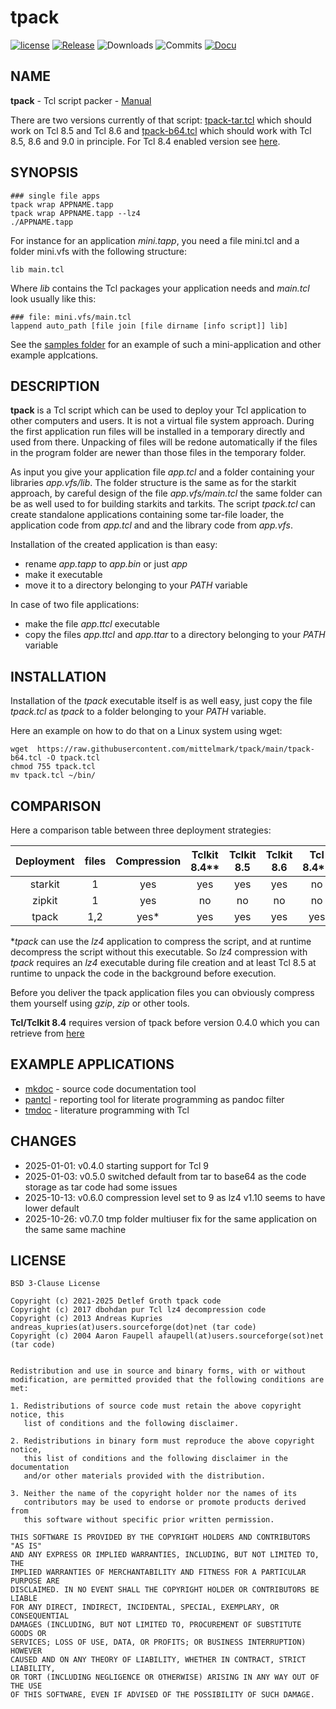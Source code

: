 # tpack

[![license](https://img.shields.io/badge/license-BSD-lightgray.svg)](https://opensource.org/license/bsd)
[![Release](https://img.shields.io/github/v/release/mittelmark/tpack.svg?label=current+release)](https://github.com/mittelmark/tpack/releases)
![Downloads](https://img.shields.io/github/downloads/mittelmark/tpack/total)
![Commits](https://img.shields.io/github/commits-since/mittelmark/tpack/latest)
[![Docu](https://img.shields.io/badge/Docu-blue)](https://htmlpreview.github.io/?https://raw.githubusercontent.com/mittelmark/tpack/master/doc/tpack.html)

## NAME

__tpack__ - Tcl script packer - [Manual](https://htmlpreview.github.io/?https://raw.githubusercontent.com/mittelmark/tpack/master/doc/tpack.html)


There are two versions currently of that script: [tpack-tar.tcl](tpack-tar.tcl) which should work on Tcl 8.5 and Tcl 8.6 and [tpack-b64.tcl](tpack-b54.tcl) which should work with
Tcl 8.5, 8.6 and 9.0 in principle. For Tcl 8.4 enabled version see [here](https://github.com/mittelmark/tpack/blob/bdc26dc128c9e67f91d6efed66fe7576adc530a3/tpack.tcl).

## SYNOPSIS

```
### single file apps
tpack wrap APPNAME.tapp         
tpack wrap APPNAME.tapp --lz4
./APPNAME.tapp
```

For instance for an  application  _mini.tapp_,  you need a file mini.tcl and a
folder mini.vfs with the following structure:

```
lib main.tcl
```

Where _lib_ contains the Tcl packages your application needs and _main.tcl_ look
usually like this:

```
### file: mini.vfs/main.tcl
lappend auto_path [file join [file dirname [info script]] lib]
```

See the [samples folder](https://github.com/mittelmark/tpack/tree/main/samples)
for an example of such a mini-application and other example applcations.

## DESCRIPTION

__tpack__ is a Tcl script which can be used to deploy your Tcl  application to
other computers and users. It is not a virtual file system approach. 
During  the first  application  run files  will be  installed  in a  temporary
directly and used from there. Unpacking of files will be redone 
automatically if the files in the program folder are newer than those 
files in the temporary folder. 

As input you give your application file _app.tcl_ and a folder containing your
libraries _app.vfs/lib_. 
The  folder  structure  is the same as for the  starkit  approach,  by careful
design of the file 
_app.vfs/main.tcl_  the  same  folder  can be as  well  used  to for  building
starkits and tarkits.
The script  _tpack.tcl_ can create  standalone  applications  containing  some
tar-file loader, 
the application code from _app.tcl_ and and the library code from _app.vfs_. 

Installation of the created application is than easy: 

- rename _app.tapp_ to _app.bin_ or just _app_
- make it executable
- move it to a directory belonging to your _PATH_ variable

In case of two file applications:

- make the file _app.ttcl_ executable
- copy the files  _app.ttcl_  and _app.ttar_ to a directory  belonging to your
  _PATH_ variable

## INSTALLATION

Installation of the _tpack_ executable itself is as well easy, just copy the file _tpack.tcl_
as _tpack_ to a folder belonging to your _PATH_ variable. 

Here an example on how to do that on a Linux system using wget:

```
wget  https://raw.githubusercontent.com/mittelmark/tpack/main/tpack-b64.tcl -O tpack.tcl
chmod 755 tpack.tcl
mv tpack.tcl ~/bin/
```

## COMPARISON

Here a comparison table between three deployment strategies:

|  Deployment | files |  Compression  | Tclkit 8.4** | Tclkit 8.5 | Tclkit 8.6 | Tcl 8.4** | Tcl 8.5 | Tcl 8.6 | Tcl 9.0 |
|:-----------:|:-----:|:-------------:|:------------:|:----------:|:----------:|:---------:|:-------:|:-------:|:-------:|
| starkit     | 1     | yes          | yes           | yes        | yes        | no        | no      | no      | no      |
| zipkit      | 1     | yes           | no           | no         | no         | no        | no      | no      | yes     |
| tpack       | 1,2   | yes*          | yes          | yes        | yes        | yes       | yes     | yes     | yes     |


*_tpack_ can use the _lz4_  application  to  compress  the  script,  and at runtime
decompress the script without this  executable. So _lz4_ compression  with _tpack_
requires  an _lz4_  executable  during  file  creation  and at least  Tcl 8.5 at
runtime to unpack the code in the background before execution.

Before you deliver the tpack application files you can obviously compress them
yourself using _gzip_, _zip_ or other tools.

**Tcl/Tclkit 8.4** requires version of tpack before version 0.4.0 which you can retrieve from [here](https://github.com/mittelmark/tpack/blob/bdc26dc128c9e67f91d6efed66fe7576adc530a3/tpack.tcl)


## EXAMPLE APPLICATIONS

- [mkdoc](https://github.com/mittelmark/mkdoc)  - source  code  documentation tool
- [pantcl](https://github.com/mittelmark/pantcl) - reporting tool for literate
  programming as pandoc filter
- [tmdoc](https://github.com/mittelmark/tmdoc) - literature programming with Tcl

## CHANGES

- 2025-01-01: v0.4.0 starting support for Tcl 9
- 2025-01-03: v0.5.0 switched default from tar to base64 as the code storage as tar code had some issues
- 2025-10-13: v0.6.0 compression level set to 9 as lz4 v1.10 seems to have lower default
- 2025-10-26: v0.7.0 tmp folder multiuser fix for the same application on the same same machine 

## LICENSE

```
BSD 3-Clause License

Copyright (c) 2021-2025 Detlef Groth tpack code
Copyright (c) 2017 dbohdan pur Tcl lz4 decompression code
Copyright (c) 2013 Andreas Kupries andreas_kupries(at)users.sourceforge(dot)net (tar code)
Copyright (c) 2004 Aaron Faupell afaupell(at)users.sourceforge(sot)net (tar code)


Redistribution and use in source and binary forms, with or without
modification, are permitted provided that the following conditions are met:

1. Redistributions of source code must retain the above copyright notice, this
   list of conditions and the following disclaimer.

2. Redistributions in binary form must reproduce the above copyright notice,
   this list of conditions and the following disclaimer in the documentation
   and/or other materials provided with the distribution.

3. Neither the name of the copyright holder nor the names of its
   contributors may be used to endorse or promote products derived from
   this software without specific prior written permission.

THIS SOFTWARE IS PROVIDED BY THE COPYRIGHT HOLDERS AND CONTRIBUTORS "AS IS"
AND ANY EXPRESS OR IMPLIED WARRANTIES, INCLUDING, BUT NOT LIMITED TO, THE
IMPLIED WARRANTIES OF MERCHANTABILITY AND FITNESS FOR A PARTICULAR PURPOSE ARE
DISCLAIMED. IN NO EVENT SHALL THE COPYRIGHT HOLDER OR CONTRIBUTORS BE LIABLE
FOR ANY DIRECT, INDIRECT, INCIDENTAL, SPECIAL, EXEMPLARY, OR CONSEQUENTIAL
DAMAGES (INCLUDING, BUT NOT LIMITED TO, PROCUREMENT OF SUBSTITUTE GOODS OR
SERVICES; LOSS OF USE, DATA, OR PROFITS; OR BUSINESS INTERRUPTION) HOWEVER
CAUSED AND ON ANY THEORY OF LIABILITY, WHETHER IN CONTRACT, STRICT LIABILITY,
OR TORT (INCLUDING NEGLIGENCE OR OTHERWISE) ARISING IN ANY WAY OUT OF THE USE
OF THIS SOFTWARE, EVEN IF ADVISED OF THE POSSIBILITY OF SUCH DAMAGE.

```

